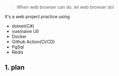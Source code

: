 > When web browser can do, let web browser do!

It's a web project practice using 
- dotnet(C#)
- vue(naive UI)
- Docker
- Github Action(CI/CD)
- PgSql
- Redis

## 1. plan
   


